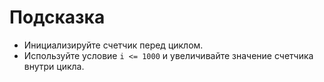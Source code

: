 # Подсказка

- Инициализируйте счетчик перед циклом.
- Используйте условие `i <= 1000` и увеличивайте значение счетчика внутри цикла.
